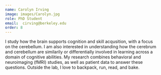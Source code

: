 ```yaml
---
name: Carolyn Irving
image: images/Carolyn.jpg
role: PhD Student
email:  cirving@berkeley.edu
order: 8
---
```


I study how the brain supports cognition and skill acqusition, with a focus on the cerebellum. I am also interested in understanding how the cerebrum and cerebellum are similarily or differentially involved in learning across a domain of cognitive abilities. My research combines behavioral and neuroimaging (fMRI) studies, as well as patient data to answer these questions. Outside the lab, I love to backpack, run, read, and bake. 